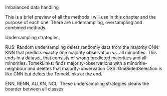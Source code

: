 Imbalanced data handling

This is a brief preview of all the methods I will use in this chapter and the purpose of each one.
There are undersampling, oversampling and combined methods.

Undersampling strategies:

RUS: Random undersampling delets randomly data from the majority
CNN: KNN that predicts exactly one majority observation vs. all minorities. This ends in a dataset, that consists of wrong predicted majorities and all minorities.
TomekLinks: finds majority-observations with a minoritie-neighbour and deletes that majority-observation
OSS: OneSidedSelection is like CNN but delets the TomekLinks at the end.

ENN, RENN, ALLKN, NCL: These undersampling strategies cleans the boarder between all classes
